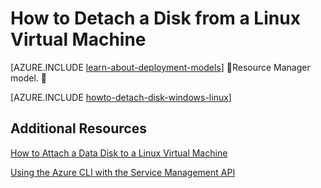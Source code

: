<properties
	pageTitle="Detach a disk from a Linux VM | Azure"
	description="Learn to detach a data disk from an Azure virtual machine created using the classic deployment model."
	services="virtual-machines"
	documentationCenter=""
	authors="dsk-2015"
	manager="timlt"
	editor=""
	tags="azure-service-management"/>

<tags
	ms.service="virtual-machines"
	ms.date="01/07/2016"
	wacn.date=""/>

# How to Detach a Disk from a Linux Virtual Machine

[AZURE.INCLUDE [learn-about-deployment-models](../includes/learn-about-deployment-models-classic-include.md)]  Resource Manager model. 


[AZURE.INCLUDE [howto-detach-disk-windows-linux](../includes/howto-detach-disk-linux.md)]

## Additional Resources

[How to Attach a Data Disk to a Linux Virtual Machine](/documentation/articles/virtual-machines-linux-how-to-attach-disk)

[Using the Azure CLI with the Service Management API](/documentation/articles/virtual-machines-command-line-tools)
